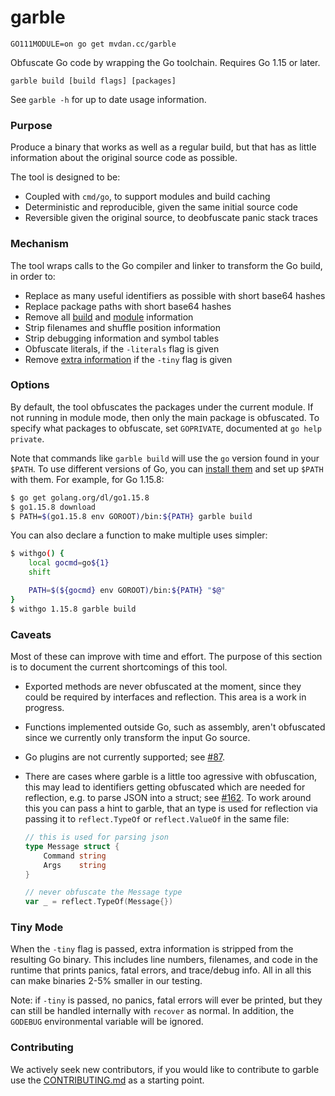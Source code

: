 # garble

	GO111MODULE=on go get mvdan.cc/garble

Obfuscate Go code by wrapping the Go toolchain. Requires Go 1.15 or later.

	garble build [build flags] [packages]

See `garble -h` for up to date usage information.

### Purpose

Produce a binary that works as well as a regular build, but that has as little
information about the original source code as possible.

The tool is designed to be:

* Coupled with `cmd/go`, to support modules and build caching
* Deterministic and reproducible, given the same initial source code
* Reversible given the original source, to deobfuscate panic stack traces

### Mechanism

The tool wraps calls to the Go compiler and linker to transform the Go build, in
order to:

* Replace as many useful identifiers as possible with short base64 hashes
* Replace package paths with short base64 hashes
* Remove all [build](https://golang.org/pkg/runtime/#Version) and [module](https://golang.org/pkg/runtime/debug/#ReadBuildInfo) information
* Strip filenames and shuffle position information
* Strip debugging information and symbol tables
* Obfuscate literals, if the `-literals` flag is given
* Remove [extra information](#tiny-mode) if the `-tiny` flag is given

### Options

By default, the tool obfuscates the packages under the current module. If not
running in module mode, then only the main package is obfuscated. To specify
what packages to obfuscate, set `GOPRIVATE`, documented at `go help private`.

Note that commands like `garble build` will use the `go` version found in your
`$PATH`. To use different versions of Go, you can
[install them](https://golang.org/doc/manage-install#installing-multiple)
and set up `$PATH` with them. For example, for Go 1.15.8:

```sh
$ go get golang.org/dl/go1.15.8
$ go1.15.8 download
$ PATH=$(go1.15.8 env GOROOT)/bin:${PATH} garble build
```

You can also declare a function to make multiple uses simpler:

```sh
$ withgo() {
	local gocmd=go${1}
	shift

	PATH=$(${gocmd} env GOROOT)/bin:${PATH} "$@"
}
$ withgo 1.15.8 garble build
```

### Caveats

Most of these can improve with time and effort. The purpose of this section is
to document the current shortcomings of this tool.

* Exported methods are never obfuscated at the moment, since they could
  be required by interfaces and reflection. This area is a work in progress.

* Functions implemented outside Go, such as assembly, aren't obfuscated since we
  currently only transform the input Go source.

* Go plugins are not currently supported; see [#87](https://github.com/burrowers/garble/issues/87).

* There are cases where garble is a little too agressive with obfuscation, this may lead to identifiers getting obfuscated which are needed for reflection, e.g. to parse JSON into a struct; see [#162](https://github.com/burrowers/garble/issues/162). To work around this you can pass a hint to garble, that an type is used for reflection via passing it to `reflect.TypeOf` or `reflect.ValueOf` in the same file:
	```go
	// this is used for parsing json
	type Message struct {
		Command string
		Args    string
	}

	// never obfuscate the Message type
	var _ = reflect.TypeOf(Message{})
	```

### Tiny Mode

When the `-tiny` flag is passed, extra information is stripped from the resulting
Go binary. This includes line numbers, filenames, and code in the runtime that
prints panics, fatal errors, and trace/debug info. All in all this can make binaries
2-5% smaller in our testing.

Note: if `-tiny` is passed, no panics, fatal errors will ever be printed, but they can
still be handled internally with `recover` as normal. In addition, the `GODEBUG`
environmental variable will be ignored.

### Contributing

We actively seek new contributors, if you would like to contribute to garble use the
[CONTRIBUTING.md](CONTRIBUTING.md) as a starting point.

